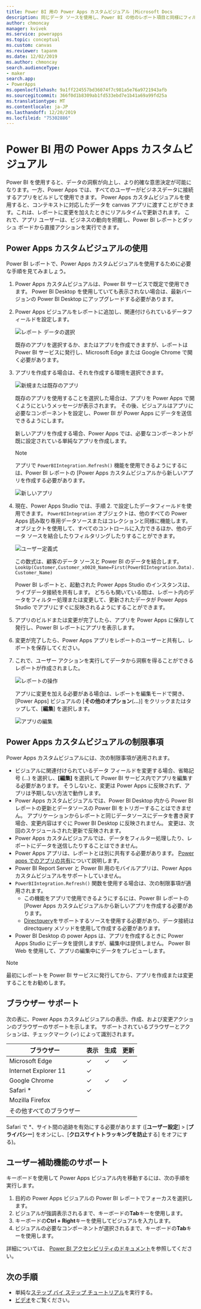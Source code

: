 ```yaml
---
title: Power BI 用の Power Apps カスタムビジュアル |Microsoft Docs
description: 同じデータ ソースを使用し、Power BI の他のレポート項目と同様にフィルタリングできるキャンバス アプリの埋め込みに関する手順と制限
author: chmoncay
manager: kvivek
ms.service: powerapps
ms.topic: conceptual
ms.custom: canvas
ms.reviewer: tapanm
ms.date: 12/02/2019
ms.author: chmoncay
search.audienceType:
- maker
search.app:
- PowerApps
ms.openlocfilehash: 9a1ff224557bd36074f7c981a5e76a9721943afb
ms.sourcegitcommit: 366f0d1b8309ab1fd533ebd7e1b41a69a99fd25a
ms.translationtype: MT
ms.contentlocale: ja-JP
ms.lasthandoff: 12/20/2019
ms.locfileid: "75302886"
---
```

# <a name="power-apps-custom-visual-for-power-bi"></a>Power BI 用の Power Apps カスタムビジュアル

Power BI を使用すると、データの洞察が向上し、より的確な意思決定が可能になります。一方、Power Apps では、すべてのユーザーがビジネスデータに接続するアプリをビルドして使用できます。 Power Apps カスタムビジュアルを使用すると、コンテキストに対応したデータを canvas アプリに渡すことができます。これは、レポートに変更を加えたときにリアルタイムで更新されます。 これで、アプリ ユーザーは、ビジネスの動向を把握し、Power BI レポートとダッシュ ボードから直接アクションを実行できます。

## <a name="using-the-power-apps-custom-visual"></a>Power Apps カスタムビジュアルの使用

Power BI レポートで、Power Apps カスタムビジュアルを使用するために必要な手順を見てみましょう。

1. Power Apps カスタムビジュアルは、Power BI サービスで既定で使用できます。 Power BI Desktop を使用していても表示されない場合は、最新バージョンの Power BI Desktop にアップグレードする必要があります。

2. Power Apps ビジュアルをレポートに追加し、関連付けられているデータフィールドを設定します。

    ![レポート データの選択](./media/powerapps-custom-visual/add-visual-set-data.png)

    既存のアプリを選択するか、またはアプリを作成できますが、レポートは Power BI サービスに発行し、Microsoft Edge または Google Chrome で開く必要があります。

3.  アプリを作成する場合は、それを作成する環境を選択できます。

    ![新規または既存のアプリ](./media/powerapps-custom-visual/create-new-or-choose-app.png)

    既存のアプリを使用することを選択した場合は、アプリを Power Apps で開くようにというメッセージが表示されます。 その後、ビジュアルはアプリに必要なコンポーネントを設定し、Power BI が Power Apps にデータを送信できるようにします。

    新しいアプリを作成する場合、Power Apps では、必要なコンポーネントが既に設定されている単純なアプリを作成します。

    > [!NOTE]
    > アプリで `PowerBIIntegration.Refresh()` 機能を使用できるようにするには、Power BI レポートの [Power Apps カスタムビジュアルから新しいアプリを作成する必要があります。

    ![新しいアプリ](./media/powerapps-custom-visual/new-app.png)

4. 現在、Power Apps Studio では、手順 2. で設定したデータフィールドを使用できます。 `PowerBIIntegration` オブジェクトは、他のすべての Power Apps 読み取り専用データソースまたはコレクションと同様に機能します。 オブジェクトを使用して、すべてのコントロールに入力できるほか、他のデータ ソースを結合したりフィルタリングしたりすることができます。

    ![ユーザー定義式](./media/powerapps-custom-visual/custom-formula.png)

    この数式は、顧客のデータ ソースと Power BI のデータを結合します。`LookUp(Customer,Customer_x0020_Name=First(PowerBIIntegration.Data).Customer_Name)`

   Power BI レポートと、起動された Power Apps Studio のインスタンスは、ライブデータ接続を共有します。 どちらも開いている間は、レポート内のデータをフィルター処理または変更して、更新されたデータが Power Apps Studio でアプリにすぐに反映されるようにすることができます。

5. アプリのビルドまたは変更が完了したら、アプリを Power Apps に保存して発行し、Power BI レポートにアプリを表示します。

6. 変更が完了したら、Power Apps アプリをレポートのユーザーと共有し、レポートを保存してください。

7. これで、ユーザー アクションを実行してデータから洞察を得ることができるレポートが作成されました。

    ![レポートの操作](./media/powerapps-custom-visual/working-report.gif)

    アプリに変更を加える必要がある場合は、レポートを編集モードで開き、[Power Apps] ビジュアルの [**その他のオプション**(**...**)] をクリックまたはタップして、[**編集**] を選択します。

    ![アプリの編集](./media/powerapps-custom-visual/edit-app.png)

## <a name="limitations-of-the-power-apps-custom-visual"></a>Power Apps カスタムビジュアルの制限事項

Power Apps カスタムビジュアルには、次の制限事項が適用されます。

- ビジュアルに関連付けられているデータ フィールドを変更する場合、省略記号 (...) を選択し、**[編集]** を選択して Power BI サービス内でアプリを編集する必要があります。 そうしないと、変更は Power Apps に反映されず、アプリは予期しない方法で動作します。
- Power Apps カスタムビジュアルでは、Power BI Desktop 内から Power BI レポートの更新とデータソースの Power BI をトリガーすることはできません。 アプリケーションからレポートと同じデータソースにデータを書き戻す場合、変更内容はすぐに Power BI Desktop に反映されません。 変更は、次回のスケジュールされた更新で反映されます。
- Power Apps カスタムビジュアルでは、データをフィルター処理したり、レポートにデータを送信したりすることはできません。
- Power Apps アプリは、レポートとは別に共有する必要があります。 [Power apps でのアプリの共有](share-app.md)について説明します。
- Power BI Report Server と Power BI 用のモバイルアプリは、Power Apps カスタムビジュアルをサポートしていません。
- `PowerBIIntegration.Refresh()` 関数を使用する場合は、次の制限事項が適用されます。
    - この機能をアプリで使用できるようにするには、Power BI レポートの [Power Apps カスタムビジュアルから新しいアプリを作成する必要があります。
    - [Directquery](https://docs.microsoft.com/power-bi/desktop-directquery-data-sources)をサポートするソースを使用する必要があり、データ接続は directquery メソッドを使用して作成する必要があります。
- Power BI Desktop の power Apps は、アプリを作成するときに Power Apps Studio にデータを提供しますが、編集中は提供しません。 Power BI Web を使用して、アプリの編集中にデータをプレビューします。

> [!NOTE]
> 最初にレポートを Power BI サービスに発行してから、アプリを作成または変更することをお勧めします。

## <a name="browser-support"></a>ブラウザー サポート

次の表に、Power Apps カスタムビジュアルの表示、作成、および変更アクションのブラウザーのサポートを示します。 サポートされているブラウザーとアクションは、チェックマーク (&check;) によって識別されます。

|ブラウザー|表示|生成|更新
|-|-|-|-
|Microsoft Edge|&check;|&check;|&check;
|Internet Explorer 11|&check;
|Google Chrome|&check;|&check;|&check;
|Safari \*|&check;
|Mozilla Firefox
|その他すべてのブラウザー

Safari で \*、サイト間の追跡を有効にする必要があります ([**ユーザー設定**] > [**プライバシー**] をオンにし、[**クロスサイトトラッキングを防止**する] をオフにする)。

## <a name="accessibility-support"></a>ユーザー補助機能のサポート

キーボードを使用して Power Apps ビジュアル内を移動するには、次の手順を実行します。

1. 目的の Power Apps ビジュアルの Power BI レポートでフォーカスを選択します。
2. ビジュアルが強調表示されるまで、キーボードの**Tab**キーを使用します。
3. キーボードの**Ctrl + Right**キーを使用してビジュアルを入力します。
3. ビジュアルの必要なコンポーネントが選択されるまで、キーボードの**Tab**キーを使用します。

詳細については、 [Power BI アクセシビリティのドキュメント]( https://docs.microsoft.com/power-bi/desktop-accessibility)を参照してください。


## <a name="next-steps"></a>次の手順

* 単純な[ステップ バイ ステップ チュートリアル](embed-powerapps-powerbi.md)を実行する。
* [ビデオ](https://aka.ms/powerappscustomvisualvideo)をご覧ください。
